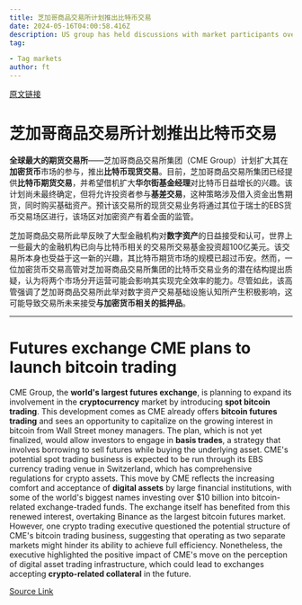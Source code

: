 ```yaml
---
title: 芝加哥商品交易所计划推出比特币交易
date: 2024-05-16T04:00:58.416Z
description: US group has held discussions with market participants over Switzerland-based market
tag: 

- Tag markets
author: ft
---
```


[原文链接](https://ft.com/content/bfae5894-8fa7-4131-86ce-7f8614065985)

# 芝加哥商品交易所计划推出比特币交易

**全球最大的期货交易所**——芝加哥商品交易所集团（CME Group）计划扩大其在**加密货币**市场的参与，推出**比特币现货交易**。目前，芝加哥商品交易所集团已经提供**比特币期货交易**，并希望借机扩大**华尔街基金经理**对比特币日益增长的兴趣。该计划尚未最终确定，但将允许投资者参与**基差交易**，这种策略涉及借入资金出售期货，同时购买基础资产。预计该交易所的现货交易业务将通过其位于瑞士的EBS货币交易场区进行，该场区对加密资产有着全面的监管。

芝加哥商品交易所此举反映了大型金融机构对**数字资产**的日益接受和认可，世界上一些最大的金融机构已向与比特币相关的交易所交易基金投资超100亿美元。该交易所本身也受益于这一新的兴趣，其比特币期货市场的规模已超过币安。然而，一位加密货币交易高管对芝加哥商品交易所集团的比特币交易业务的潜在结构提出质疑，认为将两个市场分开运营可能会影响其实现完全效率的能力。尽管如此，该高管强调了芝加哥商品交易所此举对数字资产交易基础设施认知所产生积极影响，这可能导致交易所未来接受**与加密货币相关的抵押品**。

---

# Futures exchange CME plans to launch bitcoin trading 

CME Group, the **world's largest futures exchange**, is planning to expand its involvement in the **cryptocurrency** market by introducing **spot bitcoin trading**. This development comes as CME already offers **bitcoin futures trading** and sees an opportunity to capitalize on the growing interest in bitcoin from Wall Street money managers. The plan, which is not yet finalized, would allow investors to engage in **basis trades**, a strategy that involves borrowing to sell futures while buying the underlying asset. CME's potential spot trading business is expected to be run through its EBS currency trading venue in Switzerland, which has comprehensive regulations for crypto assets. This move by CME reflects the increasing comfort and acceptance of **digital assets** by large financial institutions, with some of the world's biggest names investing over $10 billion into bitcoin-related exchange-traded funds. The exchange itself has benefited from this renewed interest, overtaking Binance as the largest bitcoin futures market. However, one crypto trading executive questioned the potential structure of CME's bitcoin trading business, suggesting that operating as two separate markets might hinder its ability to achieve full efficiency. Nonetheless, the executive highlighted the positive impact of CME's move on the perception of digital asset trading infrastructure, which could lead to exchanges accepting **crypto-related collateral** in the future.

[Source Link](https://ft.com/content/bfae5894-8fa7-4131-86ce-7f8614065985)

